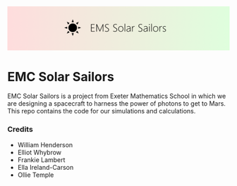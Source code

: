 ![Banner](images/banner.png)

# EMC Solar Sailors
EMC Solar Sailors is a project from Exeter Mathematics School in which we are designing a spacecraft to harness the power of photons to get to Mars. This repo contains the code for our simulations and calculations.

### Credits
- William Henderson
- Elliot Whybrow
- Frankie Lambert
- Ella Ireland-Carson
- Ollie Temple